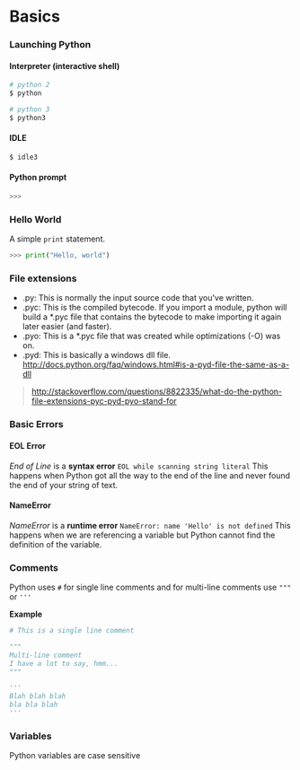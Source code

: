 # Basics

### Launching Python

#### Interpreter (interactive shell)
```bash
# python 2
$ python
```

```bash
# python 3
$ python3
```

#### IDLE
```bash
$ idle3
```

#### Python prompt
```python
>>>
```

### Hello World
A simple `print` statement.

```python
>>> print("Hello, world")
```

### File extensions
- .py: This is normally the input source code that you've written.
- .pyc: This is the compiled bytecode. If you import a module, python will build a *.pyc file that contains the bytecode to make importing it again later easier (and faster).
- .pyo: This is a *.pyc file that was created while optimizations (-O) was on.
- .pyd: This is basically a windows dll file. http://docs.python.org/faq/windows.html#is-a-pyd-file-the-same-as-a-dll

> http://stackoverflow.com/questions/8822335/what-do-the-python-file-extensions-pyc-pyd-pyo-stand-for

### Basic Errors

#### EOL Error
_End of Line_ is a **syntax error**
`EOL while scanning string literal`
This happens when Python got all the way to the end of the line and never found the end of your string of text.

#### NameError
_NameError_ is a **runtime error**
`NameError: name 'Hello' is not defined`
This happens when we are referencing a variable but Python cannot find the definition of the variable.

### Comments
Python uses `#` for single line comments and for multi-line comments use `"""` or `'''`

**Example**
```python
# This is a single line comment

"""
Multi-line comment
I have a lot to say, hmm...
"""

'''
Blah blah blah
bla bla blah
'''
```

### Variables
Python variables are case sensitive